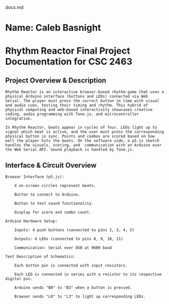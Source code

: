 docs.md

# Name: Caleb Basnight

# Rhythm Reactor Final Project Documentation for CSC 2463

## Project Overview & Description

    Rhythm Reactor is an interactive browser-based rhythm game that uses a physical Arduino interface (buttons and LEDs) connected via Web Serial. The player must press the correct button in time with visual and audio cues, testing their timing and rhythm. This hybrid of physical computing and web-based interactivity showcases creative coding, audio programming with Tone.js, and microcontroller integration.

    In Rhythm Reactor, beats appear in cycles of four. LEDs light up to signal which beat is active, and the user must press the corresponding physical button in sync. Points and combos are scored based on how well the player hits the beats. On the software side, a p5.js sketch handles the visuals, scoring, and  communication with an Arduino over the Web Serial API. Sound playback is handled by Tone.js.

## Interface & Circuit Overview

    Browser Interface (p5.js):

        4 on-screen circles represent beats.

        Button to connect to Arduino.

        Button to test sound functionality.

        Display for score and combo count.

    Arduino Hardware Setup:

        Inputs: 4 push buttons (connected to pins 2, 3, 4, 5)

        Outputs: 4 LEDs (connected to pins 8, 9, 10, 11)

        Communication: Serial over USB at 9600 baud

    Text Description of Schematics:

        Each button pin is connected with input resistors.

        Each LED is connected in series with a resistor to its respective digital pin.

        Arduino sends "B0" to "B3" when a button is pressed.

        Browser sends "L0" to "L3" to light up corresponding LEDs.

